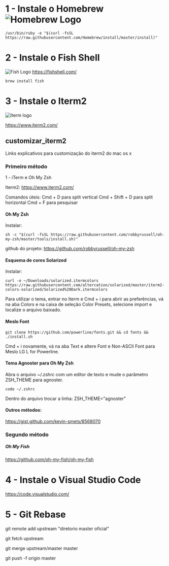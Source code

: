 # 1 - Instale o Homebrew ![Homebrew Logo](https://assets-cdn.github.com/images/icons/emoji/unicode/1f37a.png)

```shell
/usr/bin/ruby -e "$(curl -fsSL https://raw.githubusercontent.com/Homebrew/install/master/install)"
```

# 2 - Instale o Fish Shell 
![Fish Logo](https://fishshell.com/assets/img/screenshots/autosuggestion.png)
https://fishshell.com/

```shell
brew install fish
```

# 3 - Instale o Iterm2 
![Iterm logo](https://tighten.co/assets/img/blog/tools-iterm.jpg)

https://www.iterm2.com/

## customizar_iterm2
Links explicativos para customização do iterm2 do mac os x

### Primeiro método
1 - iTerm e Oh My Zsh

Iterm2: https://www.iterm2.com/

Comandos úteis:
Cmd + D para split vertical
Cmd + Shift + D para split horizontal
Cmd + F para pesquisar

#### Oh My Zsh

Instalar:

```shell
sh -c "$(curl -fsSL https://raw.githubusercontent.com/robbyrussell/oh-my-zsh/master/tools/install.sh)"
```

github do projeto: https://github.com/robbyrussell/oh-my-zsh

#### Esquema de cores Solarized

Instalar:
```shell
curl -o ~/Downloads/solarized.itermcolors https://raw.githubusercontent.com/altercation/solarized/master/iterm2-colors-solarized/Solarized%20Dark.itermcolors
```

Para utilizar o tema, entrar no Iterm e Cmd + i para abrir as preferências, vá na aba Colors e na caixa de seleção Color Presets, selecione import e localize o arquivo baixado.

#### Meslo Font

```shell
git clone https://github.com/powerline/fonts.git && cd fonts && ./install.sh
```

Cmd + i novamente, vá na aba Text e altere Font e Non-ASCII Font para Meslo LG L for Powerline.

#### Tema Agnoster para Oh My Zsh

Abra o arquivo ~/.zshrc com um editor de texto e mude o parâmetro ZSH_THEME para agnoster.

```shell
code ~/.zshrc
```

Dentro do arquivo trocar a linha: ZSH_THEME="agnoster"

#### Outros métodos:

https://gist.github.com/kevin-smets/8568070

### Segundo método

##### Oh My Fish

https://github.com/oh-my-fish/oh-my-fish

# 4 - Instale o Visual Studio Code

https://code.visualstudio.com/

# 5 - Git Rebase

git remote add upstream "diretorio master oficial"

git fetch upstream

git merge upstream/master master

git push -f origin master
